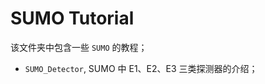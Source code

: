 <!--
 * @Author: WANG Maonan
 * @Date: 2021-09-22 14:11:27
 * @Description: 文档介绍
 * @LastEditTime: 2021-11-03 14:34:14
-->

# SUMO Tutorial

该文件夹中包含一些 `SUMO` 的教程；

- `SUMO_Detector`, SUMO 中 E1、E2、E3 三类探测器的介绍；